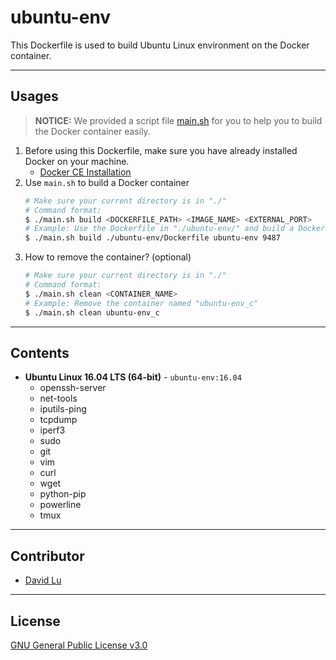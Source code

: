 # ubuntu-env

This Dockerfile is used to build Ubuntu Linux environment on the Docker container.

---
## Usages

> **NOTICE:** We provided a script file [main.sh](../main.sh) for you to help you to build the Docker container easily.

1. Before using this Dockerfile, make sure you have already installed Docker on your machine.
    * [Docker CE Installation](https://docs.docker.com/install)
2. Use `main.sh` to build a Docker container
    ```bash
    # Make sure your current directory is in "./"
    # Command format:
    $ ./main.sh build <DOCKERFILE_PATH> <IMAGE_NAME> <EXTERNAL_PORT>
    # Example: Use the Dockerfile in "./ubuntu-env/" and build a Docker image named "ubuntu-env" which externel port is 9487
    $ ./main.sh build ./ubuntu-env/Dockerfile ubuntu-env 9487
    ```
3. How to remove the container? (optional)
    ```bash
    # Make sure your current directory is in "./"
    # Command format:
    $ ./main.sh clean <CONTAINER_NAME>
    # Example: Remove the container named "ubuntu-env_c"
    $ ./main.sh clean ubuntu-env_c
    ```

---
## Contents

* **Ubuntu Linux 16.04 LTS (64-bit)** - `ubuntu-env:16.04`
    * openssh-server
    * net-tools
    * iputils-ping
    * tcpdump
    * iperf3
    * sudo
    * git
    * vim
    * curl
    * wget
    * python-pip
    * powerline
    * tmux

---
## Contributor

* [David Lu](https://github.com/yungshenglu)

---
## License

[GNU General Public License v3.0](../LICENSE)
